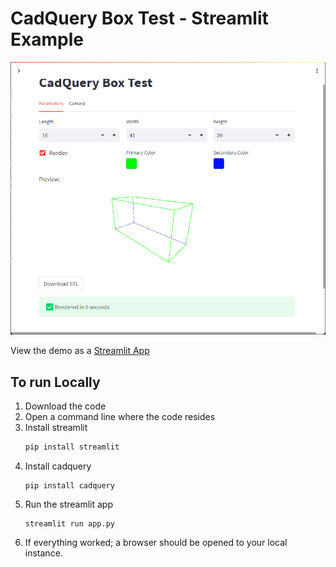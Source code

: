 # CadQuery Box Test - Streamlit Example

![](01.png)

View the demo as a [Streamlit App](cqboxtest.streamlit.app)

## To run Locally

1. Download the code
2. Open a command line where the code resides
3. Install streamlit
    ``` bash
    pip install streamlit
    ```
4. Install cadquery
    ```
    pip install cadquery
    ```
5. Run the streamlit app
    ```
    streamlit run app.py
    ```
6. If everything worked; a browser should be opened to your local instance.